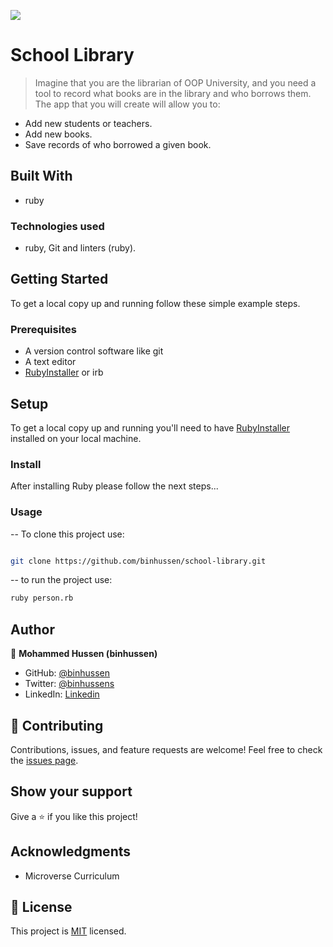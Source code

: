 ![](https://img.shields.io/badge/Microverse-blueviolet)

# School Library

>Imagine that you are the librarian of OOP University, and you need a tool to record what books are in the library and who borrows them. The app that you will create will allow you to:

- Add new students or teachers.
- Add new books.
- Save records of who borrowed a given book.

## Built With
- ruby


### Technologies used
- ruby, Git and  linters (ruby).


## Getting Started
To get a local copy up and running follow these simple example steps.


### Prerequisites
- A version control software like git
- A text editor
- [RubyInstaller](https://rubyinstaller.org/) or irb


## Setup

To get a local copy up and running you'll need to have [RubyInstaller](https://rubyinstaller.org/) installed on your local machine.


### Install

After installing Ruby please follow the next steps...



### Usage

-- To clone this project use:
```bash

git clone https://github.com/binhussen/school-library.git

```
-- to run the project use:
```bash
ruby person.rb
```

## Author

👤 **Mohammed Hussen (binhussen)**

- GitHub: [@binhussen](https://github.com/binhussen)
- Twitter: [@binhussens](https://twitter.com/binhussens)
- LinkedIn: [Linkedin](https://www.linkedin.com/in/binhussen/)

## 🤝 Contributing
Contributions, issues, and feature requests are welcome!
Feel free to check the [issues page](../../issues/).

## Show your support
Give a ⭐️ if you like this project!

## Acknowledgments

- Microverse Curriculum

## 📝 License



This project is [MIT](./MIT.md) licensed.
